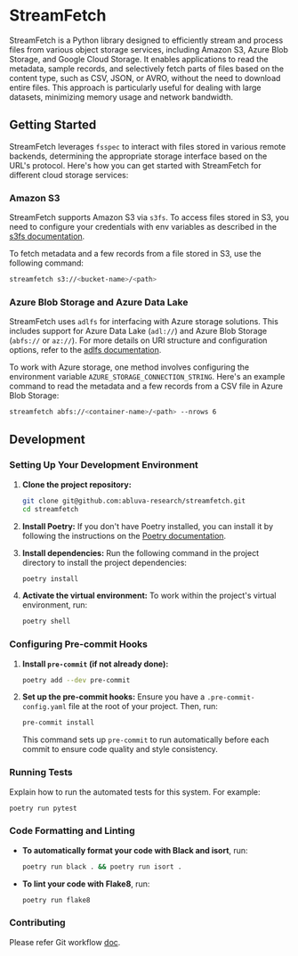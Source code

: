 # StreamFetch

StreamFetch is a Python library designed to efficiently stream and process files from various object storage services, including Amazon S3, Azure Blob Storage, and Google Cloud Storage. It enables applications to read the metadata, sample records, and selectively fetch parts of files based on the content type, such as CSV, JSON, or AVRO, without the need to download entire files. This approach is particularly useful for dealing with large datasets, minimizing memory usage and network bandwidth.

## Getting Started

StreamFetch leverages `fsspec` to interact with files stored in various remote backends, determining the appropriate storage interface based on the URL's protocol. Here's how you can get started with StreamFetch for different cloud storage services:

### Amazon S3

StreamFetch supports Amazon S3 via `s3fs`. To access files stored in S3, you need to configure your credentials with env variables as described in the [s3fs documentation](https://s3fs.readthedocs.io/en/latest/#credentials).

To fetch metadata and a few records from a file stored in S3, use the following command:

```bash
streamfetch s3://<bucket-name>/<path>
```

### Azure Blob Storage and Azure Data Lake

StreamFetch uses `adlfs` for interfacing with Azure storage solutions. This includes support for Azure Data Lake (`adl://`) and Azure Blob Storage (`abfs://` or `az://`). For more details on URI structure and configuration options, refer to the [adlfs documentation](https://pypi.org/project/adlfs/).

To work with Azure storage, one method involves configuring the environment variable `AZURE_STORAGE_CONNECTION_STRING`. Here's an example command to read the metadata and a few records from a CSV file in Azure Blob Storage:

```bash
streamfetch abfs://<container-name>/<path> --nrows 6
```

## Development

### Setting Up Your Development Environment

1. **Clone the project repository:**
   ```bash
   git clone git@github.com:abluva-research/streamfetch.git
   cd streamfetch
   ```

2. **Install Poetry:**
   If you don't have Poetry installed, you can install it by following the instructions on the [Poetry documentation](https://python-poetry.org/docs/#installation).

3. **Install dependencies:**
   Run the following command in the project directory to install the project dependencies:
   ```bash
   poetry install
   ```

4. **Activate the virtual environment:**
   To work within the project's virtual environment, run:
   ```bash
   poetry shell
   ```

### Configuring Pre-commit Hooks

1. **Install `pre-commit` (if not already done):**
   ```bash
   poetry add --dev pre-commit
   ```

2. **Set up the pre-commit hooks:**
   Ensure you have a `.pre-commit-config.yaml` file at the root of your project. Then, run:
   ```bash
   pre-commit install
   ```
   This command sets up `pre-commit` to run automatically before each commit to ensure code quality and style consistency.

### Running Tests

Explain how to run the automated tests for this system. For example:
```bash
poetry run pytest
```

### Code Formatting and Linting

- **To automatically format your code with Black and isort**, run:
  ```bash
  poetry run black . && poetry run isort .
  ```

- **To lint your code with Flake8**, run:
  ```bash
  poetry run flake8
  ```

### Contributing

Please refer Git workflow [doc](!https://docs.google.com/document/d/1ha9_iSMC4iUbUJZJ4GW2QiWx5NUtJoE15Oz4qBqlVF8/edit#heading=h.slgcs6xdqoj5).